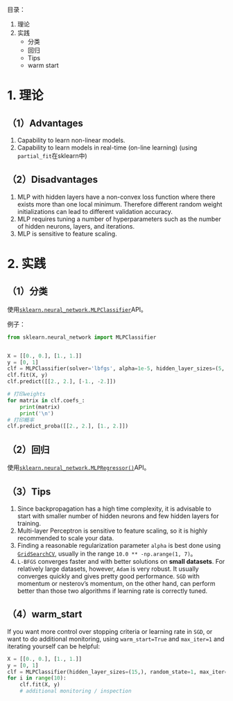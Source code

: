 目录：

1. 理论
2. 实践
    - 分类
    - 回归
    - Tips
    - warm start

# 1. 理论
## （1）Advantages 
1. Capability to learn non-linear models.
2. Capability to learn models in real-time (on-line learning) (using `partial_fit`在sklearn中)
## （2）Disadvantages
1. MLP with hidden layers have a non-convex loss function where there exists more than one local minimum. Therefore different random weight initializations can lead to different validation accuracy.
2. MLP requires tuning a number of hyperparameters such as the number of hidden neurons, layers, and iterations.
3. MLP is sensitive to feature scaling.

# 2. 实践
## （1）分类
使用[`sklearn.neural_network.MLPClassifier`](http://scikit-learn.org/stable/modules/generated/sklearn.neural_network.MLPClassifier.html#sklearn.neural_network.MLPClassifier)API。

例子：
```python
from sklearn.neural_network import MLPClassifier


X = [[0., 0.], [1., 1.]]
y = [0, 1]
clf = MLPClassifier(solver='lbfgs', alpha=1e-5, hidden_layer_sizes=(5, 2), random_state=1)
clf.fit(X, y)
clf.predict([[2., 2.], [-1., -2.]])

# 打印weights
for matrix in clf.coefs_:
    print(matrix)
    print('\n')
# 打印概率
clf.predict_proba([[2., 2.], [1., 2.]])
```
## （2）回归
使用[`sklearn.neural_network.MLPRegressor()`](http://scikit-learn.org/stable/modules/generated/sklearn.neural_network.MLPRegressor.html#sklearn.neural_network.MLPRegressor)API。

## （3）Tips
1. Since backpropagation has a high time complexity, it is advisable to start with smaller number of hidden neurons and few hidden layers for training.
2. Multi-layer Perceptron is sensitive to feature scaling, so it is highly recommended to scale your data.
3. Finding a reasonable regularization parameter `alpha` is best done using [`GridSearchCV`](http://scikit-learn.org/stable/modules/generated/sklearn.model_selection.GridSearchCV.html), usually in the range `10.0 ** -np.arange(1, 7)`。
4.  `L-BFGS` converges faster and with better solutions on **small datasets**. For relatively large datasets, however, `Adam` is very robust. It usually converges quickly and gives pretty good performance. `SGD` with momentum or nesterov’s momentum, on the other hand, can perform better than those two algorithms if learning rate is correctly tuned.

## （4）warm_start
If you want more control over stopping criteria or learning rate in `SGD`, or want to do additional monitoring, using `warm_start=True` and `max_iter=1` and iterating yourself can be helpful:
```python
X = [[0., 0.], [1., 1.]]
y = [0, 1]
clf = MLPClassifier(hidden_layer_sizes=(15,), random_state=1, max_iter=1, warm_start=True)
for i in range(10):
    clf.fit(X, y)
    # additional monitoring / inspection 
```